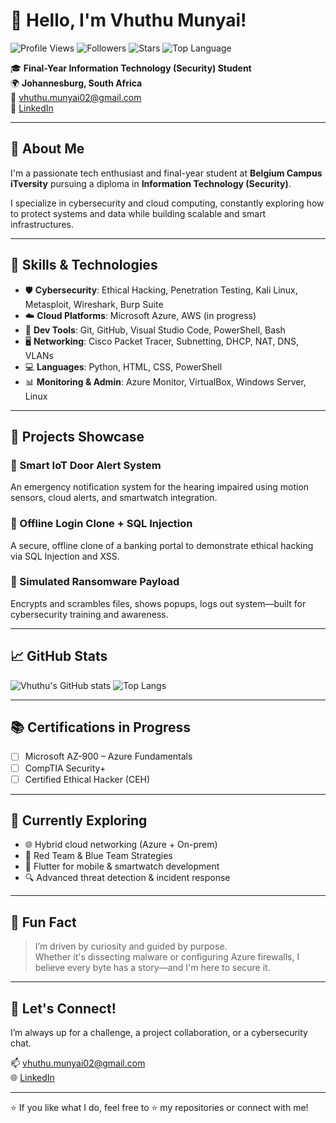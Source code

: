 
# 👋 Hello, I'm Vhuthu Munyai!

![Profile Views](https://komarev.com/ghpvc/?username=vhuthumunyai&label=Profile%20views&color=0e75b6&style=flat)
![Followers](https://img.shields.io/github/followers/vhuthumunyai?label=Followers&style=social)
![Stars](https://img.shields.io/github/stars/vhuthumunyai?label=Stars&style=social)
![Top Language](https://img.shields.io/github/languages/top/vhuthumunyai?style=flat)

🎓 **Final-Year Information Technology (Security) Student**  
🌍 **Johannesburg, South Africa**  
📧 [vhuthu.munyai02@gmail.com](mailto:vhuthu.munyai02@gmail.com)  
🔗 [LinkedIn](https://www.linkedin.com/in/vhuthu-munyai-91426020b)  

---

## 🧠 About Me

I'm a passionate tech enthusiast and final-year student at **Belgium Campus iTversity** pursuing a diploma in **Information Technology (Security)**.

I specialize in cybersecurity and cloud computing, constantly exploring how to protect systems and data while building scalable and smart infrastructures.

---

## 🚀 Skills & Technologies

- 🛡️ **Cybersecurity**: Ethical Hacking, Penetration Testing, Kali Linux, Metasploit, Wireshark, Burp Suite
- ☁️ **Cloud Platforms**: Microsoft Azure, AWS (in progress)
- 🧰 **Dev Tools**: Git, GitHub, Visual Studio Code, PowerShell, Bash
- 🖥️ **Networking**: Cisco Packet Tracer, Subnetting, DHCP, NAT, DNS, VLANs
- 💻 **Languages**: Python, HTML, CSS, PowerShell
- 📊 **Monitoring & Admin**: Azure Monitor, VirtualBox, Windows Server, Linux

---

## 💼 Projects Showcase

### 🦻 Smart IoT Door Alert System
An emergency notification system for the hearing impaired using motion sensors, cloud alerts, and smartwatch integration.

### 🧪 Offline Login Clone + SQL Injection
A secure, offline clone of a banking portal to demonstrate ethical hacking via SQL Injection and XSS.

### 🔐 Simulated Ransomware Payload
Encrypts and scrambles files, shows popups, logs out system—built for cybersecurity training and awareness.

---

## 📈 GitHub Stats

![Vhuthu's GitHub stats](https://github-readme-stats.vercel.app/api?username=vhuthumunyai&show_icons=true&theme=radical)
![Top Langs](https://github-readme-stats.vercel.app/api/top-langs/?username=vhuthumunyai&layout=compact&theme=radical)

---

## 📚 Certifications in Progress

- [ ] Microsoft AZ-900 – Azure Fundamentals  
- [ ] CompTIA Security+  
- [ ] Certified Ethical Hacker (CEH)  

---

## 🔭 Currently Exploring

- 🌐 Hybrid cloud networking (Azure + On-prem)
- 🧠 Red Team & Blue Team Strategies
- 📱 Flutter for mobile & smartwatch development
- 🔍 Advanced threat detection & incident response

---

## 🧩 Fun Fact

> I’m driven by curiosity and guided by purpose.  
> Whether it's dissecting malware or configuring Azure firewalls, I believe every byte has a story—and I'm here to secure it.

---

## 🤝 Let's Connect!

I’m always up for a challenge, a project collaboration, or a cybersecurity chat.

📫 [vhuthu.munyai02@gmail.com](mailto:vhuthu.munyai02@gmail.com)  
🌐 [LinkedIn](https://www.linkedin.com/in/vhuthu-munyai-91426020b)

---

⭐ If you like what I do, feel free to ⭐ my repositories or connect with me!
